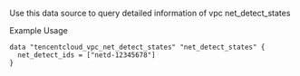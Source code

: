 Use this data source to query detailed information of vpc net_detect_states

Example Usage

```hcl
data "tencentcloud_vpc_net_detect_states" "net_detect_states" {
  net_detect_ids = ["netd-12345678"]
}
```